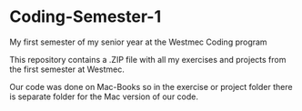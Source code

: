 # Coding-Semester-1
My first semester of my senior year at the Westmec Coding program

This repository contains a .ZIP file with all my exercises and projects from the first semester at Westmec.

Our code was done on Mac-Books so in the exercise or project folder there is separate folder for the Mac version of our code.
